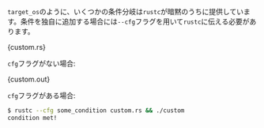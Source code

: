 <!-- Some conditionals like `target_os` are implicitly provided by `rustc`, but
custom conditionals must be passed to `rustc` using the `--cfg` flag. -->
`target_os`のように、いくつかの条件分岐は`rustc`が暗黙のうちに提供しています。条件を独自に追加する場合には`--cfg`フラグを用いて`rustc`に伝える必要があります。

{custom.rs}

<!-- Without the custom `cfg` flag: -->
`cfg`フラグがない場合:

{custom.out}

<!-- With the custom `cfg` flag: -->
`cfg`フラグがある場合:

``` bash
$ rustc --cfg some_condition custom.rs && ./custom
condition met!
```
